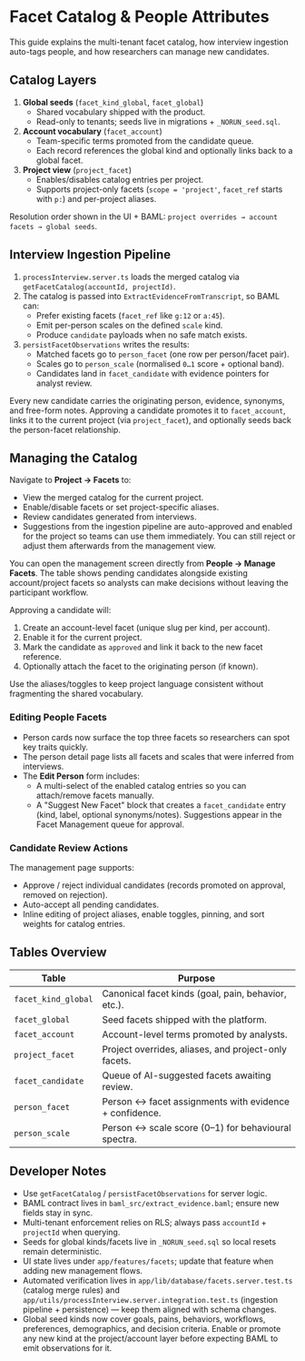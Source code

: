 # Facet Catalog & People Attributes

This guide explains the multi-tenant facet catalog, how interview ingestion auto-tags people, and how researchers can manage new candidates.

## Catalog Layers

1. **Global seeds** (`facet_kind_global`, `facet_global`)
   - Shared vocabulary shipped with the product.
   - Read-only to tenants; seeds live in migrations + `_NORUN_seed.sql`.
2. **Account vocabulary** (`facet_account`)
   - Team-specific terms promoted from the candidate queue.
   - Each record references the global kind and optionally links back to a global facet.
3. **Project view** (`project_facet`)
   - Enables/disables catalog entries per project.
   - Supports project-only facets (`scope = 'project'`, `facet_ref` starts with `p:`) and per-project aliases.

Resolution order shown in the UI + BAML: `project overrides → account facets → global seeds`.

## Interview Ingestion Pipeline

1. `processInterview.server.ts` loads the merged catalog via `getFacetCatalog(accountId, projectId)`.
2. The catalog is passed into `ExtractEvidenceFromTranscript`, so BAML can:
   - Prefer existing facets (`facet_ref` like `g:12` or `a:45`).
   - Emit per-person scales on the defined `scale` kind.
   - Produce `candidate` payloads when no safe match exists.
3. `persistFacetObservations` writes the results:
   - Matched facets go to `person_facet` (one row per person/facet pair).
   - Scales go to `person_scale` (normalised `0…1` score + optional band).
   - Candidates land in `facet_candidate` with evidence pointers for analyst review.

Every new candidate carries the originating person, evidence, synonyms, and free-form notes. Approving a candidate promotes it to `facet_account`, links it to the current project (via `project_facet`), and optionally seeds back the person-facet relationship.

## Managing the Catalog

Navigate to **Project → Facets** to:

- View the merged catalog for the current project.
- Enable/disable facets or set project-specific aliases.
- Review candidates generated from interviews.
- Suggestions from the ingestion pipeline are auto-approved and enabled for the project so teams can use them immediately. You can still reject or adjust them afterwards from the management view.

You can open the management screen directly from **People → Manage Facets**. The table shows
pending candidates alongside existing account/project facets so analysts can make decisions
without leaving the participant workflow.

Approving a candidate will:

1. Create an account-level facet (unique slug per kind, per account).
2. Enable it for the current project.
3. Mark the candidate as `approved` and link it back to the new facet reference.
4. Optionally attach the facet to the originating person (if known).

Use the aliases/toggles to keep project language consistent without fragmenting the shared vocabulary.

### Editing People Facets

- Person cards now surface the top three facets so researchers can spot key traits quickly.
- The person detail page lists all facets and scales that were inferred from interviews.
- The **Edit Person** form includes:
  - A multi-select of the enabled catalog entries so you can attach/remove facets manually.
  - A "Suggest New Facet" block that creates a `facet_candidate` entry (kind, label, optional
    synonyms/notes). Suggestions appear in the Facet Management queue for approval.

### Candidate Review Actions

The management page supports:

- Approve / reject individual candidates (records promoted on approval, removed on rejection).
- Auto-accept all pending candidates.
- Inline editing of project aliases, enable toggles, pinning, and sort weights for catalog entries.

## Tables Overview

| Table | Purpose |
| --- | --- |
| `facet_kind_global` | Canonical facet kinds (goal, pain, behavior, etc.). |
| `facet_global` | Seed facets shipped with the platform. |
| `facet_account` | Account-level terms promoted by analysts. |
| `project_facet` | Project overrides, aliases, and project-only facets. |
| `facet_candidate` | Queue of AI-suggested facets awaiting review. |
| `person_facet` | Person ↔ facet assignments with evidence + confidence. |
| `person_scale` | Person ↔ scale score (0–1) for behavioural spectra. |

## Developer Notes

- Use `getFacetCatalog` / `persistFacetObservations` for server logic.
- BAML contract lives in `baml_src/extract_evidence.baml`; ensure new fields stay in sync.
- Multi-tenant enforcement relies on RLS; always pass `accountId` + `projectId` when querying.
- Seeds for global kinds/facets live in `_NORUN_seed.sql` so local resets remain deterministic.
- UI state lives under `app/features/facets`; update that feature when adding new management flows.
- Automated verification lives in `app/lib/database/facets.server.test.ts` (catalog merge rules) and `app/utils/processInterview.server.integration.test.ts` (ingestion pipeline + persistence) — keep them aligned with schema changes.
- Global seed kinds now cover goals, pains, behaviors, workflows, preferences, demographics,
  and decision criteria. Enable or promote any new kind at the project/account layer before
  expecting BAML to emit observations for it.

